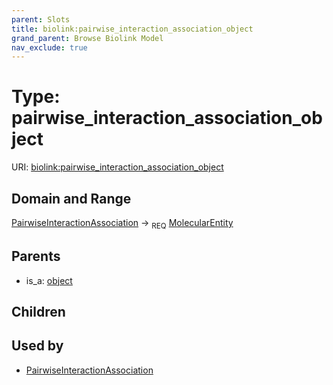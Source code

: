 ```yaml
---
parent: Slots
title: biolink:pairwise_interaction_association_object
grand_parent: Browse Biolink Model
nav_exclude: true
---
```


# Type: pairwise_interaction_association_object




URI: [biolink:pairwise_interaction_association_object](https://w3id.org/biolink/vocab/pairwise_interaction_association_object)

## Domain and Range

[PairwiseInteractionAssociation](PairwiseInteractionAssociation.md) ->  <sub>REQ</sub> [MolecularEntity](MolecularEntity.md)

## Parents

 *  is_a: [object](object.md)

## Children


## Used by

 * [PairwiseInteractionAssociation](PairwiseInteractionAssociation.md)
